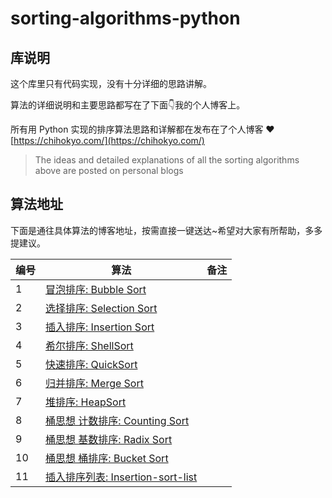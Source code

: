 # sorting-algorithms-python

## 库说明

这个库里只有代码实现，没有十分详细的思路讲解。

算法的详细说明和主要思路都写在了下面👇我的个人博客上。

所有用 Python 实现的排序算法思路和详解都在发布在了个人博客 ❤️ [https://chihokyo.com/](https://chihokyo.com/)

>
> The ideas and detailed explanations of all the sorting algorithms above are posted on personal blogs

## 算法地址

下面是通往具体算法的博客地址，按需直接一键送达~希望对大家有所帮助，多多提建议。

| 编号 | 算法                         | 备注 |
| ---- | ------------------------------ | ---- |
| 1 | [冒泡排序: Bubble Sort](https://chihokyo.com/post/11/) |      |
| 2 |[选择排序: Selection Sort](https://chihokyo.com/post/12/)       |      |
| 3 |[插入排序: Insertion Sort](https://chihokyo.com/post/13/)       |      |
| 4 |[希尔排序: ShellSort](https://chihokyo.com/post/14/)            |      |
| 5 |[快速排序: QuickSort](https://chihokyo.com/post/16/)            |      |
| 6 |[归并排序: Merge Sort](https://chihokyo.com/post/19/)           |      |
| 7 |[堆排序: HeapSort](https://chihokyo.com/post/18/)               |      |
| 8 |[桶思想 计数排序: Counting Sort](https://chihokyo.com/post/20/) |      |
| 9 |[桶思想 基数排序: Radix Sort](https://chihokyo.com/post/20/)    |      |
| 10 |[桶思想 桶排序: Bucket Sort](https://chihokyo.com/post/20/) | |
| 11 |[插入排序列表: Insertion-sort-list](https://www.interviewbit.com/problems/insertion-sort-list) |      |


